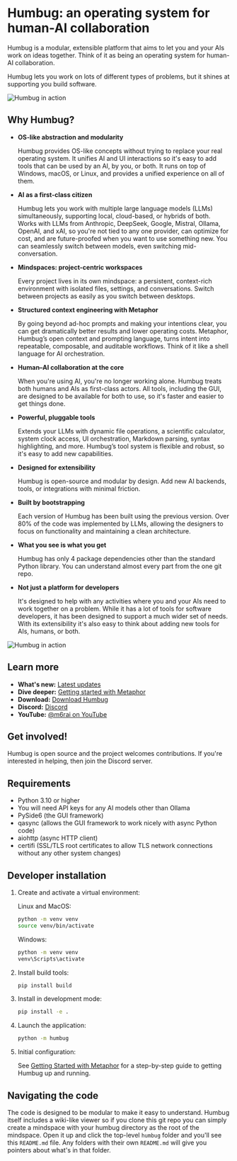 # Humbug: an operating system for human-AI collaboration

Humbug is a modular, extensible platform that aims to let you and your AIs work on ideas together.
Think of it as being an operating system for human-AI collaboration.

Humbug lets you work on lots of different types of problems, but it shines at supporting you build software.

![Humbug in action](docs/v0.18-demo.gif)

## Why Humbug?

- **OS-like abstraction and modularity**  

  Humbug provides OS-like concepts without trying to replace your real operating system.
  It unifies AI and UI interactions so it's easy to add tools that can be used by an AI, by you, or both.
  It runs on top of Windows, macOS, or Linux, and provides a unified experience on all of them.

- **AI as a first-class citizen**  

  Humbug lets you work with multiple large language models (LLMs) simultaneously, supporting local, cloud-based, or hybrids of both.
  Works with LLMs from Anthropic, DeepSeek, Google, Mistral, Ollama, OpenAI, and xAI, so you're not tied to any one provider, can optimize for cost, and are future-proofed when you want to use something new.
  You can seamlessly switch between models, even switching mid-conversation.

- **Mindspaces: project-centric workspaces**  

  Every project lives in its own mindspace: a persistent, context-rich environment with isolated files, settings, and conversations.
  Switch between projects as easily as you switch between desktops.

- **Structured context engineering with Metaphor**  

  By going beyond ad-hoc prompts and making your intentions clear, you can get dramatically better results and lower operating costs.
  Metaphor, Humbug’s open context and prompting language, turns intent into repeatable, composable, and auditable workflows.
  Think of it like a shell language for AI orchestration.

- **Human–AI collaboration at the core**  

  When you're using AI, you're no longer working alone.
  Humbug treats both humans and AIs as first-class actors.
  All tools, including the GUI, are designed to be available for both to use, so it's faster and easier to get things done.

- **Powerful, pluggable tools**  

  Extends your LLMs with dynamic file operations, a scientific calculator, system clock access, UI orchestration, Markdown parsing, syntax highlighting, and more.
  Humbug’s tool system is flexible and robust, so it's easy to add new capabilities.

- **Designed for extensibility**  

  Humbug is open-source and modular by design.
  Add new AI backends, tools, or integrations with minimal friction.

- **Built by bootstrapping**  

  Each version of Humbug has been built using the previous version.
  Over 80% of the code was implemented by LLMs, allowing the designers to focus on functionality and maintaining a clean architecture.

- **What you see is what you get**  

  Humbug has only 4 package dependencies other than the standard Python library.
  You can understand almost every part from the one git repo.

- **Not just a platform for developers**  

  It's designed to help with any activities where you and your AIs need to work together on a problem.
  While it has a lot of tools for software developers, it has been designed to support a much wider set of needs.
  With its extensibility it's also easy to think about adding new tools for AIs, humans, or both.

![Humbug in action](docs/v0.18-explore.gif)

## Learn more

- **What's new:** [Latest updates](./CHANGELOG.md)
- **Dive deeper:** [Getting started with Metaphor](https://github.com/m6r-ai/getting-started-with-metaphor)
- **Download:** [Download Humbug](https://github.com/m6r-ai/humbug/releases)
- **Discord:** [Discord](https://discord.gg/GZhJ7ZtgwN)
- **YouTube:** [@m6rai on YouTube](https://youtube.com/@m6rai)

## Get involved!

Humbug is open source and the project welcomes contributions.  If you're interested in helping, then join the Discord server.

## Requirements

- Python 3.10 or higher
- You will need API keys for any AI models other than Ollama
- PySide6 (the GUI framework)
- qasync (allows the GUI framework to work nicely with async Python code)
- aiohttp (async HTTP client)
- certifi (SSL/TLS root certificates to allow TLS network connections without any other system changes)

## Developer installation

1. Create and activate a virtual environment:

   Linux and MacOS:

   ```bash
   python -m venv venv
   source venv/bin/activate
   ```

    Windows:

   ```bash
   python -m venv venv
   venv\Scripts\activate
   ```

2. Install build tools:

   ```bash
   pip install build
   ```

3. Install in development mode:

   ```bash
   pip install -e .
   ```

4. Launch the application:

   ```bash
   python -m humbug
   ```

5. Initial configuration:

   See [Getting Started with Metaphor](https://github.com/m6r-ai/getting-started-with-metaphor) for a step-by-step guide to getting Humbug up and running.

## Navigating the code

The code is designed to be modular to make it easy to understand.
Humbug itself includes a wiki-like viewer so if you clone this git repo you can simply create a mindspace with your humbug directory as the root of the mindspace.
Open it up and click the top-level `humbug` folder and you'll see this `README.md` file.
Any folders with their own `README.md` will give you pointers about what's in that folder.
